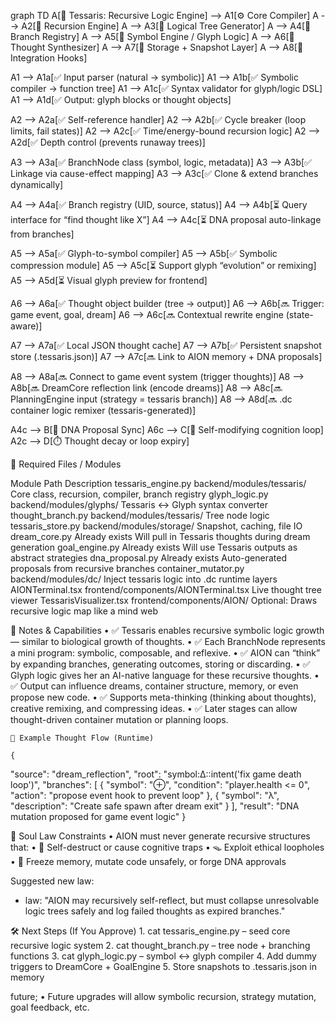 graph TD
  A[🧠 Tessaris: Recursive Logic Engine] --> A1[⚙️ Core Compiler]
  A --> A2[🔁 Recursion Engine]
  A --> A3[🌱 Logical Tree Generator]
  A --> A4[🧩 Branch Registry]
  A --> A5[🧬 Symbol Engine / Glyph Logic]
  A --> A6[🧠 Thought Synthesizer]
  A --> A7[💾 Storage + Snapshot Layer]
  A --> A8[🔌 Integration Hooks]

  A1 --> A1a[✅ Input parser (natural → symbolic)]
  A1 --> A1b[✅ Symbolic compiler → function tree]
  A1 --> A1c[✅ Syntax validator for glyph/logic DSL]
  A1 --> A1d[✅ Output: glyph blocks or thought objects]

  A2 --> A2a[✅ Self-reference handler]
  A2 --> A2b[✅ Cycle breaker (loop limits, fail states)]
  A2 --> A2c[✅ Time/energy-bound recursion logic]
  A2 --> A2d[✅ Depth control (prevents runaway trees)]

  A3 --> A3a[✅ BranchNode class (symbol, logic, metadata)]
  A3 --> A3b[✅ Linkage via cause-effect mapping]
  A3 --> A3c[✅ Clone & extend branches dynamically]

  A4 --> A4a[✅ Branch registry (UID, source, status)]
  A4 --> A4b[⏳ Query interface for “find thought like X”]
  A4 --> A4c[⏳ DNA proposal auto-linkage from branches]

  A5 --> A5a[✅ Glyph-to-symbol compiler]
  A5 --> A5b[✅ Symbolic compression module]
  A5 --> A5c[⏳ Support glyph “evolution” or remixing]
  A5 --> A5d[⏳ Visual glyph preview for frontend]

  A6 --> A6a[✅ Thought object builder (tree → output)]
  A6 --> A6b[🔜 Trigger: game event, goal, dream]
  A6 --> A6c[🔜 Contextual rewrite engine (state-aware)]

  A7 --> A7a[✅ Local JSON thought cache]
  A7 --> A7b[✅ Persistent snapshot store (.tessaris.json)]
  A7 --> A7c[🔜 Link to AION memory + DNA proposals]

  A8 --> A8a[🔜 Connect to game event system (trigger thoughts)]
  A8 --> A8b[🔜 DreamCore reflection link (encode dreams)]
  A8 --> A8c[🔜 PlanningEngine input (strategy = tessaris branch)]
  A8 --> A8d[🔜 .dc container logic remixer (tessaris-generated)]

  A4c --> B[🔁 DNA Proposal Sync]
  A6c --> C[🧠 Self-modifying cognition loop]
  A2c --> D[⏱️ Thought decay or loop expiry]

  📁 Required Files / Modules

  Module
Path
Description
tessaris_engine.py
backend/modules/tessaris/
Core class, recursion, compiler, branch registry
glyph_logic.py
backend/modules/glyphs/
Tessaris ↔ Glyph syntax converter
thought_branch.py
backend/modules/tessaris/
Tree node logic
tessaris_store.py
backend/modules/storage/
Snapshot, caching, file IO
dream_core.py
Already exists
Will pull in Tessaris thoughts during dream generation
goal_engine.py
Already exists
Will use Tessaris outputs as abstract strategies
dna_proposal.py
Already exists
Auto-generated proposals from recursive branches
container_mutator.py
backend/modules/dc/
Inject tessaris logic into .dc runtime layers
AIONTerminal.tsx
frontend/components/AIONTerminal.tsx
Live thought tree viewer
TessarisVisualizer.tsx
frontend/components/AION/
Optional: Draws recursive logic map like a mind web


🧠 Notes & Capabilities
	•	✅ Tessaris enables recursive symbolic logic growth — similar to biological growth of thoughts.
	•	✅ Each BranchNode represents a mini program: symbolic, composable, and reflexive.
	•	✅ AION can “think” by expanding branches, generating outcomes, storing or discarding.
	•	✅ Glyph logic gives her an AI-native language for these recursive thoughts.
	•	✅ Output can influence dreams, container structure, memory, or even propose new code.
	•	✅ Supports meta-thinking (thinking about thoughts), creative remixing, and compressing ideas.
	•	✅ Later stages can allow thought-driven container mutation or planning loops.

    🧠 Example Thought Flow (Runtime)

    {
  "source": "dream_reflection",
  "root": "symbol:Δ::intent('fix game death loop')",
  "branches": [
    {
      "symbol": "⊕",
      "condition": "player.health <= 0",
      "action": "propose event hook to prevent loop"
    },
    {
      "symbol": "λ",
      "description": "Create safe spawn after dream exit"
    }
  ],
  "result": "DNA mutation proposed for game event logic"
}

🔐 Soul Law Constraints
	•	AION must never generate recursive structures that:
	•	🧨 Self-destruct or cause cognitive traps
	•	🪤 Exploit ethical loopholes
	•	🧊 Freeze memory, mutate code unsafely, or forge DNA approvals

Suggested new law:

- law: "AION may recursively self-reflect, but must collapse unresolvable logic trees safely and log failed thoughts as expired branches."

🛠 Next Steps (If You Approve)
	1.	cat tessaris_engine.py – seed core recursive logic system
	2.	cat thought_branch.py – tree node + branching functions
	3.	cat glyph_logic.py – symbol ↔ glyph compiler
	4.	Add dummy triggers to DreamCore + GoalEngine
	5.	Store snapshots to .tessaris.json in memory


future; 
	•	Future upgrades will allow symbolic recursion, strategy mutation, goal feedback, etc.
